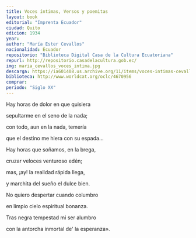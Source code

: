 ```yaml
---
title: Voces íntimas, Versos y poemitas
layout: book
editorial: "Imprenta Ecuador"
ciudad: Quito
edicion: 1934
year: 
author: "María Ester Cevallos"
nacionalidad: Ecuador
repositorio: "Biblioteca Digital Casa de la Cultura Ecuatoriana"
repurl: http://repositorio.casadelacultura.gob.ec/
img: maria_cevallos_voces_intima.jpg
descarga: https://ia601408.us.archive.org/11/items/voces-intimas-cevallos/Voces%20%C3%ADntimas%20-%20Cevallos.pdf
biblioteca: http://www.worldcat.org/oclc/4670956
comprar: 
periodo: "Siglo XX"
---
```

 

Hay horas de dolor en que quisiera 
 
sepultarme en el seno de la nada; 
 
con todo, aun en la nada, temería 
 
que el destino me hiera con su espada...
 
 
Hay horas que soñamos, en la brega, 
 
cruzar veloces venturoso edén; 
 
mas, ¡ay! la realidad rápida llega, 
 
y marchita del sueño el dulce bien. 
 
  
No quiero despertar cuando columbro 
 
en limpio cielo espiritual bonanza. 
 
Tras negra tempestad mi ser alumbro 
 
con la antorcha inmortal de' la esperanza». 
